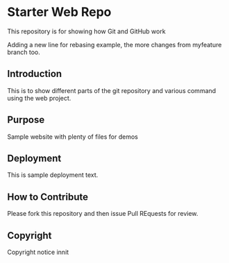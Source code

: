 # Starter Web Repo

This repository is for showing how Git and GitHub work

Adding a new line for rebasing example, the more changes from myfeature branch too.

## Introduction

This is to show different parts of the git repository and various command using the web project.

## Purpose

Sample website with plenty of files for demos

## Deployment

This is sample deployment text.

## How to Contribute

Please fork this repository and then issue Pull REquests for review.

## Copyright

Copyright notice innit